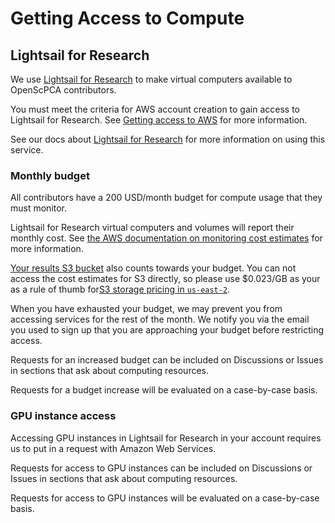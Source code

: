 # Getting Access to Compute

## Lightsail for Research

We use [Lightsail for Research](https://aws.amazon.com/lightsail/research/) to make virtual computers available to OpenScPCA contributors.

You must meet the criteria for AWS account creation to gain access to Lightsail for Research.
See [Getting access to AWS](index.md#getting-access-to-aws) for more information.

See our docs about [Lightsail for Research](STUB_LINK) for more information on using this service.

### Monthly budget

All contributors have a 200 USD/month budget for compute usage that they must monitor.

Lightsail for Research virtual computers and volumes will report their monthly cost.
See [the AWS documentation on monitoring cost estimates](https://docs.aws.amazon.com/lightsail-for-research/latest/ug/monitor-cost-usage-estimates.html) for more information.

[Your results S3 bucket](STUB_LINK) also counts towards your budget.
You can not access the cost estimates for S3 directly, so please use $0.023/GB as your as a rule of thumb for[S3 storage pricing in `us-east-2`](https://aws.amazon.com/s3/pricing/).

When you have exhausted your budget, we may prevent you from accessing services for the rest of the month.
We notify you via the email you used to sign up that you are approaching your budget before restricting access.

Requests for an increased budget can be included on Discussions or Issues in sections that ask about computing resources.

Requests for a budget increase will be evaluated on a case-by-case basis.

### GPU instance access

Accessing GPU instances in Lightsail for Research in your account requires us to put in a request with Amazon Web Services.

Requests for access to GPU instances can be included on Discussions or Issues in sections that ask about computing resources.

Requests for access to GPU instances will be evaluated on a case-by-case basis.
